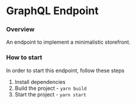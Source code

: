 # GraphQL Endpoint

### Overview

An endpoint to implement a minimalistic storefront.

### How to start

In order to start this endpoint, follow these steps

1. Install dependencies
2. Build the project - `yarn build`
3. Start the project - `yarn start`

